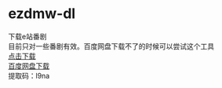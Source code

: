 # ezdmw-dl     
下载e站番剧   
目前只对一些番剧有效。百度网盘下载不了的时候可以尝试这个工具     
[点击下载](https://github.com/hu10xiaorui/ezdmw-dl/releases/download/v0.2/e.exe)   
[百度网盘下载](https://pan.baidu.com/s/1YkcGbHl6guWP_9I9O6pqCg)   
提取码：l9na  
